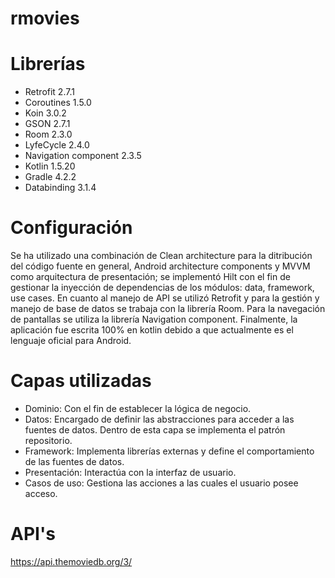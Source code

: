 # rmovies

# Librerías
  - Retrofit 2.7.1
  - Coroutines 1.5.0
  - Koin 3.0.2
  - GSON 2.7.1
  - Room 2.3.0
  - LyfeCycle 2.4.0
  - Navigation component 2.3.5
  - Kotlin 1.5.20
  - Gradle 4.2.2
  - Databinding 3.1.4
  
# Configuración
  Se ha utilizado una combinación de Clean architecture para la ditribución del código fuente en general, Android architecture components y MVVM como arquitectura de presentación; se implementó Hilt con el fin de gestionar la inyección de dependencias de los módulos: data, framework, use cases. En cuanto al manejo de API se utilizó Retrofit y para la gestión y manejo de base de datos se trabaja con la librería Room. Para la navegación de pantallas se utiliza la librería Navigation component. Finalmente, la aplicación fue escrita 100% en kotlin debido a que actualmente es el lenguaje oficial para Android.
  
# Capas utilizadas
  - Dominio: Con el fin de establecer la lógica de negocio.
  - Datos: Encargado de definir las abstracciones para acceder a las fuentes de datos. Dentro de esta capa se implementa el patrón repositorio.
  - Framework: Implementa librerías externas y define el comportamiento de las fuentes de datos.
  - Presentación: Interactúa con la interfaz de usuario.
  - Casos de uso: Gestiona las acciones a las cuales el usuario posee acceso.
  
# API's
  https://api.themoviedb.org/3/

